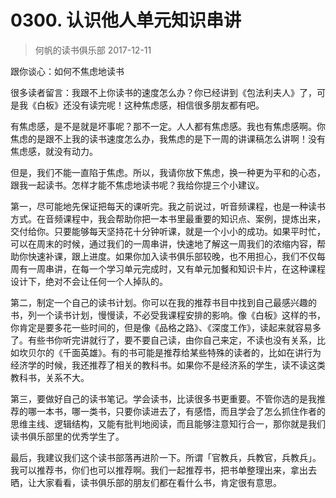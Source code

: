 # 0300. 认识他人单元知识串讲
> 何帆的读书俱乐部
2017-12-11

跟你谈心：如何不焦虑地读书

很多读者留言：我跟不上你读书的速度怎么办？你已经讲到《包法利夫人》了，可是我《白板》还没有读完呢！这种焦虑感，相信很多朋友都有吧。

有焦虑感，是不是就是坏事呢？那不一定。人人都有焦虑感。我也有焦虑感啊。你焦虑的是跟不上我的读书速度怎么办，我焦虑的是下一周的讲课稿怎么讲啊！没有焦虑感，就没有动力。

但是，我们不能一直陷于焦虑。所以，我请你放下焦虑，换一种更为平和的心态，跟我一起读书。怎样才能不焦虑地读书呢？我给你提三个小建议。

第一，尽可能地先保证把每天的课听完。我之前说过，听音频课程，也是一种读书方式。在音频课程中，我会帮助你把一本书里最重要的知识点、案例，提炼出来，交付给你。只要能够每天坚持花十分钟听课，就是一个小小的成功。如果平时忙，可以在周末的时候，通过我们的一周串讲，快速地了解这一周我们的浓缩内容，帮助你快速补课，跟上进度。如果你加入读书俱乐部较晚，也不用担心，我们不仅每周有一周串讲，在每一个学习单元完成时，又有单元加餐和知识卡片，在这种课程设计下，绝对不会让任何一个人掉队的。

第二，制定一个自己的读书计划。你可以在我的推荐书目中找到自己最感兴趣的书，列一个读书计划，慢慢读，不必受我课程安排的影响。像《白板》这样的书，你肯定是要多花一些时间的，但是像《品格之路》、《深度工作》，读起来就容易多了。有些书你听完讲就行了，要不要自己读，由你自己来定，不读也没有关系，比如坎贝尔的《千面英雄》。有的书可能是推荐给某些特殊的读者的，比如在讲行为经济学的时候，我还推荐了相关的教科书。如果你不是经济系的学生，读不读这类教科书，关系不大。

第三，要做好自己的读书笔记。学会读书，比读很多书更重要。不管你选的是我推荐的哪一本书，哪一类书，只要你读进去了，有感悟，而且学会了怎么抓住作者的思维主线、逻辑结构，又能有批判地阅读，而且能够注意知行合一，那你就是我们读书俱乐部里的优秀学生了。

最后，我建议我们这个读书部落再进阶一下。所谓「官教兵，兵教官，兵教兵」。我可以推荐书，你们也可以推荐啊。我们一起推荐书，把书单整理出来，拿出去晒，让大家看看，读书俱乐部的朋友们都在看什么书，肯定很有意思。

